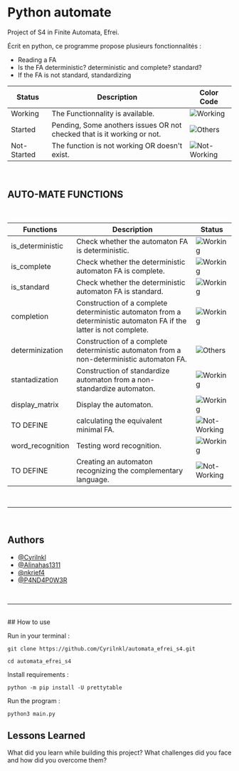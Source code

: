 
# Python automate

Project of S4 in Finite Automata, Efrei.

Écrit en python, ce programme propose plusieurs fonctionnalités :

-  Reading a FA
-  Is the FA deterministic? deterministic and complete? standard?
-  If the FA is not standard, standardizing


| Status | Description | Color Code |
|--------|-------------|------------|
|Working| The Functionnality is available. | ![Working](https://i.ibb.co/3FntR1c/1.png) |
|Started| Pending, Some anothers issues OR not checked that is it working or not.| ![Others](https://i.ibb.co/pQwqwcN/3.png)|
|Not-Started| The function is not working OR doesn't exist.|![Not-Working](https://i.ibb.co/wWtD8S6/2.png) |

<br>
<h2>AUTO-MATE FUNCTIONS</h2>
<br>

| Functions | Description | Status |
|--------|-------------|------------|
|is_deterministic| Check whether the automaton FA is deterministic. | ![Working](https://i.ibb.co/3FntR1c/1.png) |
|is_complete| Check whether the deterministic automaton FA is complete.| ![Working](https://i.ibb.co/3FntR1c/1.png) |
|is_standard| Check whether the deterministic automaton FA is standard.| ![Working](https://i.ibb.co/3FntR1c/1.png) |
|completion| Construction of a complete deterministic automaton from a deterministic automaton FA if the latter is not complete.| ![Working](https://i.ibb.co/3FntR1c/1.png)|
|determinization | Construction of a complete deterministic automaton from a non-deterministic automaton FA.| ![Others](https://i.ibb.co/pQwqwcN/3.png)|
|stantadization | Construction of standardize automaton from a non-standardize automaton.| ![Working](https://i.ibb.co/3FntR1c/1.png)|
|display_matrix| Display the automaton.| ![Working](https://i.ibb.co/3FntR1c/1.png)|
|TO DEFINE| calculating the equivalent minimal FA.| ![Not-Working](https://i.ibb.co/wWtD8S6/2.png)|
|word_recognition| Testing word recognition. | ![Working](https://i.ibb.co/3FntR1c/1.png)|
|TO DEFINE| Creating an automaton recognizing the complementary language. | ![Not-Working](https://i.ibb.co/wWtD8S6/2.png)|

<br>
<hr>

<br>
<h2>Authors</h2>

- [@Cyrilnkl](https://www.github.com/cyrilnkl)
- [@Alinahas1311](https://www.github.com/alinahas1311)
- [@nkrief4](https://www.github.com/nkrief4)
- [@P4ND4P0W3R](https://www.github.com/P4ND4P0W3R)
<br>
<hr>
<br>
## How to use

Run in your terminal :

```
git clone https://github.com/Cyrilnkl/automata_efrei_s4.git

cd automata_efrei_s4
```


Install requirements :

```python -m pip install -U prettytable```


Run the program :

```python3 main.py```
## Lessons Learned

What did you learn while building this project? What challenges did you face and how did you overcome them?







